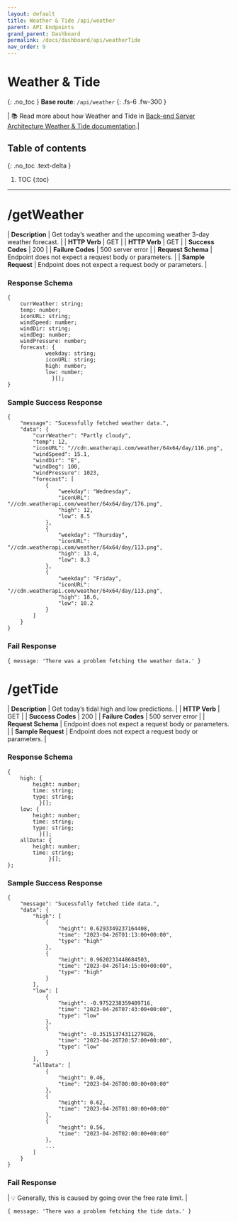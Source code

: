 ```yaml
---
layout: default
title: Weather & Tide /api/weather
parent: API Endpoints
grand_parent: Dashboard
permalink: /docs/dashboard/api/weatherTide
nav_order: 9
---
```


# Weather & Tide
{: .no_toc }
**Base route**: `/api/weather`
{: .fs-6 .fw-300 }

| 📚 Read more about how Weather and Tide in [Back-end Server Architecture Weather & Tide documentation](/docs/dashboard/backend/weather-tide).|

## Table of contents
{: .no_toc .text-delta }

1. TOC
{:toc}

---

# /getWeather

| <b>Description</b>    | Get today’s weather and the upcoming weather 3-day weather forecast. |
| <b>HTTP Verb</b>      | GET |
| <b>HTTP Verb</b>      | GET |
| <b>Success Codes</b>  | 200 |
| <b>Failure Codes</b>  | 500 server error |
| <b>Request Schema</b> | Endpoint does not expect a request body or parameters. |
| <b>Sample Request</b> | Endpoint does not expect a request body or parameters. |

### Response Schema
```
{
    currWeather: string;
    temp: number;
    iconURL: string;
    windSpeed: number;
    windDir: string;
    windDeg: number;
    windPressure: number;
    forecast: {
            weekday: string;
            iconURL: string;
            high: number;
            low: number;
              }[];
}
```

### Sample Success Response
```
{
    "message": "Sucessfully fetched weather data.",
    "data": {
        "currWeather": "Partly cloudy",
        "temp": 12,
        "iconURL": "//cdn.weatherapi.com/weather/64x64/day/116.png",
        "windSpeed": 15.1,
        "windDir": "E",
        "windDeg": 100,
        "windPressure": 1023,
        "forecast": [
            {
                "weekday": "Wednesday",
                "iconURL": "//cdn.weatherapi.com/weather/64x64/day/176.png",
                "high": 12,
                "low": 8.5
            },
            {
                "weekday": "Thursday",
                "iconURL": "//cdn.weatherapi.com/weather/64x64/day/113.png",
                "high": 13.4,
                "low": 8.3
            },
            {
                "weekday": "Friday",
                "iconURL": "//cdn.weatherapi.com/weather/64x64/day/113.png",
                "high": 18.6,
                "low": 10.2
            }
        ]
    }
}
```

### Fail Response
```
{ message: 'There was a problem fetching the weather data.' }
```

# /getTide

| <b>Description</b>    | Get today’s tidal high and low predictions. |
| <b>HTTP Verb</b>      | GET |
| <b>Success Codes</b>  | 200 |
| <b>Failure Codes</b>  | 500 server error |
| <b>Request Schema</b> | Endpoint does not expect a request body or parameters. |
| <b>Sample Request</b> | Endpoint does not expect a request body or parameters. |

### Response Schema
```
{
    high: {
        height: number;
        time: string;
        type: string;
          }[];
    low: {
        height: number;
        time: string;
        type: string;
          }[];
    allData: {
        height: number;
        time: string;
             }[];
};
```

### Sample Success Response
```
{
    "message": "Sucessfully fetched tide data.",
    "data": {
        "high": [
            {
                "height": 0.6293349237164408,
                "time": "2023-04-26T01:13:00+00:00",
                "type": "high"
            },
            {
                "height": 0.9620231448684503,
                "time": "2023-04-26T14:15:00+00:00",
                "type": "high"
            }
        ],
        "low": [
            {
                "height": -0.9752238359409716,
                "time": "2023-04-26T07:43:00+00:00",
                "type": "low"
            },
            {
                "height": -0.35151374311279826,
                "time": "2023-04-26T20:57:00+00:00",
                "type": "low"
            }
        ],
        "allData": [
            {
                "height": 0.46,
                "time": "2023-04-26T00:00:00+00:00"
            },
            {
                "height": 0.62,
                "time": "2023-04-26T01:00:00+00:00"
            },
            {
                "height": 0.56,
                "time": "2023-04-26T02:00:00+00:00"
            },
            ...
        ]
    }
}
```

### Fail Response

| 💡 Generally, this is caused by going over the free rate limit. |

```
{ message: 'There was a problem fetching the tide data.' }
```
